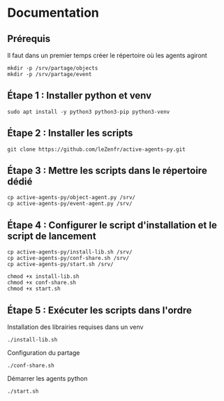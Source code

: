 # Documentation

## Prérequis 
Il faut dans un premier temps créer le répertoire où les agents agiront

```
mkdir -p /srv/partage/objects
mkdir -p /srv/partage/event
```

## Étape 1 : Installer python et venv 
```
sudo apt install -y python3 python3-pip python3-venv
```

## Étape 2 : Installer les scripts
```
git clone https://github.com/leZenfr/active-agents-py.git
```

## Étape 3 : Mettre les scripts dans le répertoire dédié
```
cp active-agents-py/object-agent.py /srv/
cp active-agents-py/event-agent.py /srv/
```

## Étape 4 : Configurer le script d'installation et le script de lancement
```
cp active-agents-py/install-lib.sh /srv/
cp active-agents-py/conf-share.sh /srv/
cp active-agents-py/start.sh /srv/

chmod +x install-lib.sh
chmod +x conf-share.sh
chmod +x start.sh
```

## Étape 5 : Exécuter les scripts dans l'ordre

Installation des librairies requises dans un venv
```
./install-lib.sh
```

Configuration du partage
```
./conf-share.sh
```

Démarrer les agents python
```
./start.sh
```


